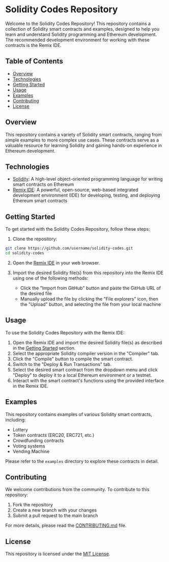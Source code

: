 # Solidity Codes Repository

Welcome to the Solidity Codes Repository! This repository contains a collection of Solidity smart contracts and examples, designed to help you learn and understand Solidity programming and Ethereum development. The recommended development environment for working with these contracts is the Remix IDE.

## Table of Contents

- [Overview](#overview)
- [Technologies](#technologies)
- [Getting Started](#getting-started)
- [Usage](#usage)
- [Examples](#examples)
- [Contributing](#contributing)
- [License](#license)

## Overview

This repository contains a variety of Solidity smart contracts, ranging from simple examples to more complex use cases. These contracts serve as a valuable resource for learning Solidity and gaining hands-on experience in Ethereum development.

## Technologies

- [Solidity](https://soliditylang.org): A high-level object-oriented programming language for writing smart contracts on Ethereum
- [Remix IDE](https://remix.ethereum.org): A powerful, open-source, web-based integrated development environment (IDE) for developing, testing, and deploying Ethereum smart contracts

## Getting Started

To get started with the Solidity Codes Repository, follow these steps:

1. Clone the repository:

```sh
git clone https://github.com/username/solidity-codes.git
cd solidity-codes
```

2. Open the [Remix IDE](https://remix.ethereum.org) in your web browser.

3. Import the desired Solidity file(s) from this repository into the Remix IDE using one of the following methods:
    - Click the "Import from GitHub" button and paste the GitHub URL of the desired file
    - Manually upload the file by clicking the "File explorers" icon, then the "Upload" button, and selecting the file from your local machine

## Usage

To use the Solidity Codes Repository with the Remix IDE:

1. Open the Remix IDE and import the desired Solidity file(s) as described in the [Getting Started](#getting-started) section.
2. Select the appropriate Solidity compiler version in the "Compiler" tab.
3. Click the "Compile" button to compile the smart contract.
4. Switch to the "Deploy & Run Transactions" tab.
5. Select the desired smart contract from the dropdown menu and click "Deploy" to deploy it to a local Ethereum environment or a testnet.
6. Interact with the smart contract's functions using the provided interface in the Remix IDE.

## Examples

This repository contains examples of various Solidity smart contracts, including:

- Lottery
- Token contracts (ERC20, ERC721, etc.)
- Crowdfunding contracts
- Voting systems
- Vending Machine

Please refer to the `examples` directory to explore these contracts in detail.

## Contributing

We welcome contributions from the community. To contribute to this repository:

1. Fork the repository
2. Create a new branch with your changes
3. Submit a pull request to the main branch

For more details, please read the [CONTRIBUTING.md](CONTRIBUTING.md) file.

## License

This repository is licensed under the [MIT License](LICENSE).
